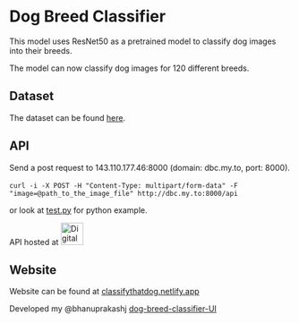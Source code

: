 # Dog Breed Classifier
This model uses ResNet50 as a pretrained model to classify dog images into their breeds.

The model can now classify dog images for 120 different breeds.

## Dataset

The dataset can be found [here](https://www.kaggle.com/c/dog-breed-identification/data).

## API

Send a post request to 143.110.177.46:8000 (domain: dbc.my.to, port: 8000). <br><br>
`curl -i -X POST -H "Content-Type: multipart/form-data" -F "image=@path_to_the_image_file" http://dbc.my.to:8000/api`

or look at [test.py](test.py) for python example.

API hosted at
<a href="https://www.digitalocean.com" target="_blank"> <img src="https://upload.wikimedia.org/wikipedia/commons/thumb/f/ff/DigitalOcean_logo.svg/1024px-DigitalOcean_logo.svg.png" alt="DigitalOcean" width="40" height="40"/> </a> </p>

## Website

Website can be found at [classifythatdog.netlify.app](https://classifythatdog.netlify.app)

Developed my @bhanuprakashj [dog-breed-classifier-UI](https://github.com/bhanuprakashj/dog-breed-classifier-UI)



